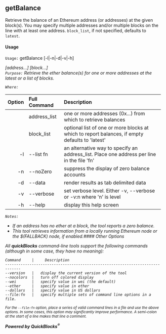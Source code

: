 ## getBalance

Retrieve the balance of an Ethereum address (or addresses) at the given block(s). You may specify multiple addresses and/or multiple blocks on the line with at least one address. `block_list`, if not specified, defaults to `latest`.

#### Usage

`Usage:`    getBalance [-l|-n|-d|-v|-h] <address> [address...] [block...]  
`Purpose:`  Retrieve the ether balance(s) for one or more addresses at the latest or a list of blocks.
             
`Where:`  

| Option | Full Command | Description |
| -------: | :------- | :------- |
|  | address_list | one or more addresses (0x...) from which to retrieve balances |
|  | block_list | optional list of one or more blocks at which to report balances, if empty defaults to 'latest' |
| -l | --list fn | an alternative way to specify an address_list. Place one address per line in the file 'fn' |
| -n | --noZero | suppress the display of zero balance accounts |
| -d | --data | render results as tab delimited data |
| -v | --verbose | set verbose level. Either -v, --verbose or -v:n where 'n' is level |
| -h | --help | display this help screen |

`Notes:`

- If an address has no ether at a block, the tool reports a zero balance.
- This tool retrieves information from a locally running Ethereum node or the $(FALLBACK) node, if enabled.#### Other Options

All **quickBlocks** command-line tools support the following commands (although in some case, they have no meaning):

    Command     |     Description
    -----------------------------------------------------------------------------
    --version   |   display the current version of the tool
    --nocolors  |   turn off colored display
    --wei       |   specify value in wei (the default)
    --ether     |   specify value in ether
    --dollars   |   specify value in US dollars
    --file:fn   |   specify multiple sets of command line options in a file.

<small>*For the `--file:fn` option, place a series of valid command lines in a file and use the above options. In some cases, this option may significantly improve performance. A semi-colon at the start of a line makes that line a comment.*</small>

**Powered by QuickBlocks<sup>&reg;</sup>**


